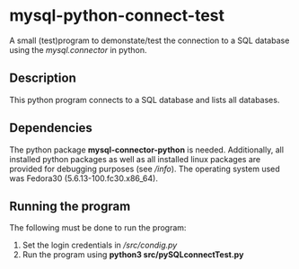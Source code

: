 # mysql-python-connect-test
A small (test)program to demonstate/test the connection to a SQL database using the *mysql.connector* in python.

## Description
This python program connects to a SQL database and lists all databases.

## Dependencies
The python package **mysql-connector-python** is needed. Additionally, all installed python packages as well as all installed linux packages are provided for debugging purposes (see */info*). The operating system used was Fedora30 (5.6.13-100.fc30.x86_64).

## Running the program
The following must be done to run the program:

1. Set the login credentials in */src/condig.py*
2. Run the program using **python3 src/pySQLconnectTest.py**
